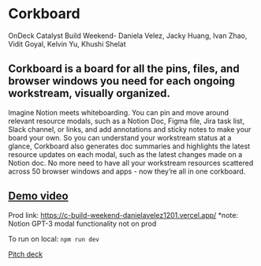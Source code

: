 # Corkboard
OnDeck Catalyst Build Weekend- Daniela Velez, Jacky Huang, Ivan Zhao, Vidit Goyal, Kelvin Yu, Khushi Shelat

## Corkboard is a board for all the pins, files, and browser windows you need for each ongoing workstream, visually organized. 

Imagine Notion meets whiteboarding. You can pin and move around relevant resource modals, such as a Notion Doc, Figma file, Jira task list, Slack channel, or links, and add annotations and sticky notes to make your board your own. So you can understand your workstream status at a glance, Corkboard also generates doc summaries and highlights the latest resource updates on each modal, such as the latest changes made on a Notion doc. No more need to have all your workstream resources scattered across 50 browser windows and apps - now they’re all in one corkboard. 

## [Demo video](https://drive.google.com/file/d/1qXHsyUYaWQees2viEpdVzK7F18K3u7UL/view?usp=sharing)


Prod link: https://c-build-weekend-danielavelez1201.vercel.app/
*note: Notion GPT-3 modal functionality not on prod

To run on local:
`npm run dev`

[Pitch deck](https://drive.google.com/file/d/1PhYEacVfP_cKpSeELoDjQ5Ep_IPNGxnc/view?usp=sharing)



